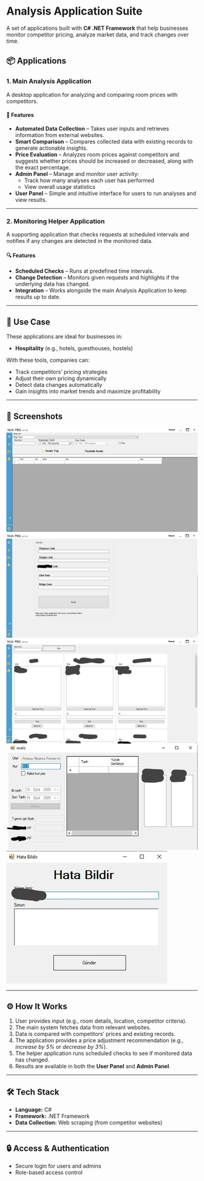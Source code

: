 # Analysis Application Suite  

A set of applications built with **C# .NET Framework** that help businesses monitor competitor pricing, analyze market data, and track changes over time.  

## 📦 Applications  

### 1. Main Analysis Application  
A desktop application for analyzing and comparing room prices with competitors.  

#### 🚀 Features  
- **Automated Data Collection** – Takes user inputs and retrieves information from external websites.  
- **Smart Comparison** – Compares collected data with existing records to generate actionable insights.  
- **Price Evaluation** – Analyzes room prices against competitors and suggests whether prices should be increased or decreased, along with the exact percentage.  
- **Admin Panel** – Manage and monitor user activity:  
  - Track how many analyses each user has performed  
  - View overall usage statistics  
- **User Panel** – Simple and intuitive interface for users to run analyses and view results.  

---

### 2. Monitoring Helper Application  
A supporting application that checks requests at scheduled intervals and notifies if any changes are detected in the monitored data.  

#### 🔍 Features  
- **Scheduled Checks** – Runs at predefined time intervals.  
- **Change Detection** – Monitors given requests and highlights if the underlying data has changed.  
- **Integration** – Works alongside the main Analysis Application to keep results up to date.  

---

## 🏢 Use Case  
These applications are ideal for businesses in:  
- **Hospitality** (e.g., hotels, guesthouses, hostels)   

With these tools, companies can:  
- Track competitors’ pricing strategies  
- Adjust their own pricing dynamically  
- Detect data changes automatically  
- Gain insights into market trends and maximize profitability  

---

## 📸 Screenshots  
![analiz_room](https://github.com/coden0th/Analysis-Application/blob/main/Screenshots/analiz_room.jpeg?raw=true)
![add_hotel](https://github.com/coden0th/Analysis-Application/blob/main/Screenshots/otel_ekle.jpg?raw=true)
![add_companies](https://github.com/coden0th/Analysis-Application/blob/main/Screenshots/Add_companies.jpeg?raw=true)
![analiz](https://github.com/coden0th/Analysis-Application/blob/main/Screenshots/analiz.jpeg?raw=true)
![report_bug](https://github.com/coden0th/Analysis-Application/blob/main/Screenshots/report_bug.jpeg?raw=true)

---

## ⚙️ How It Works  
1. User provides input (e.g., room details, location, competitor criteria).  
2. The main system fetches data from relevant websites.  
3. Data is compared with competitors’ prices and existing records.  
4. The application provides a price adjustment recommendation (e.g., *increase by 5%* or *decrease by 3%*).  
5. The helper application runs scheduled checks to see if monitored data has changed.  
6. Results are available in both the **User Panel** and **Admin Panel**.  

---

## 🛠️ Tech Stack  
- **Language:** C#  
- **Framework:** .NET Framework  
- **Data Collection:** Web scraping (from competitor websites)   

---

## 🔒 Access & Authentication  
- Secure login for users and admins  
- Role-based access control  

